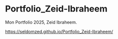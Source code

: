 # Portfolio_Zeid-Ibraheem
Mon Portfolio 2025,  Zeid Ibraheem.

https://seldomzed.github.io/Portfolio_Zeid-Ibraheem/
